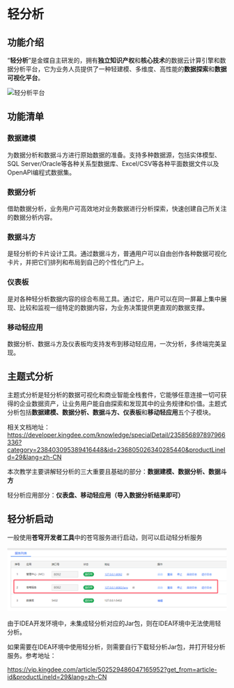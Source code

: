 # 轻分析

## 功能介绍

“**轻分析**”是金蝶自主研发的，拥有**独立知识产权**和**核心技术**的数据云计算引擎和数据分析平台，它为业务人员提供了一种轻建模、多维度、高性能的**数据探索**和**数据可视化平台**。

![轻分析平台](https://developer.kingdee.com/download/0100cc9ae27ee3ca4abea483c3a0d41486ba.png)

## 功能清单

### 数据建模

为数据分析和数据斗方进行原始数据的准备。支持多种数据源，包括实体模型、SQL Server/Oracle等各种关系型数据库、Excel/CSV等各种平面数据文件以及OpenAPI编程式数据集。

### 数据分析

借助数据分析，业务用户可高效地对业务数据进行分析探索，快速创建自己所关注的数据分析内容。

### 数据斗方

是轻分析的卡片设计工具。通过数据斗方，普通用户可以自由创作各种数据可视化卡片，并把它们排列和布局到自己的个性化门户上。

### 仪表板

是对各种轻分析数据内容的综合布局工具。通过它，用户可以在同一屏幕上集中展现、比较和监视一组特定的数据内容，为业务决策提供更直观的数据支撑。

### 移动轻应用

数据分析、数据斗方及仪表板均支持发布到移动轻应用，一次分析，多终端完美呈现。



## 主题式分析

主题式分析是轻分析的数据可视化和商业智能全栈套件，它能够任意连接一切可获得的企业数据资产，让业务用户能自由探索和发现其中的业务规律和价值。主题式分析包括**数据建模、数据分析、数据斗方、仪表板**和**移动轻应用**五个子模块。

相关文档地址：https://developer.kingdee.com/knowledge/specialDetail/235856897897966336?category=238403095389416448&id=236805026340285440&productLineId=29&lang=zh-CN



本次教学主要讲解轻分析的三大重要且基础的部分：**数据建模、数据分析、数据斗方**

轻分析应用部分：**仪表盘、移动轻应用（导入数据分析结果即可）**



## 轻分析启动

一般使用**苍穹开发者工具**中的苍穹服务进行启动，则可以启动轻分析服务

![1-start](.\assets\1-start.png)

由于IDEA开发环境中，未集成轻分析对应的Jar包，则在IDEA环境中无法使用轻分析。

如果需要在IDEA环境中使用轻分析，则需要自行下载轻分析Jar包，并打开轻分析服务。参考地址：

https://vip.kingdee.com/article/502529486047165952?get_from=article-id&productLineId=29&lang=zh-CN
